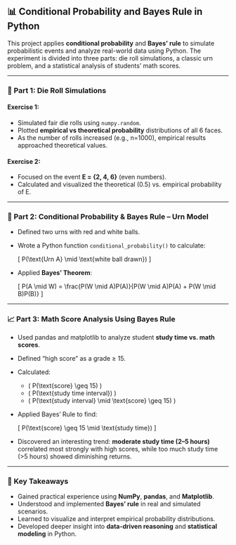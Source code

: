 ## 📊 Conditional Probability and Bayes Rule in Python

This project applies **conditional probability** and **Bayes' rule** to simulate probabilistic events and analyze real-world data using Python. The experiment is divided into three parts: die roll simulations, a classic urn problem, and a statistical analysis of students’ math scores.

---

### 🎲 Part 1: Die Roll Simulations

#### Exercise 1:
- Simulated fair die rolls using `numpy.random`.
- Plotted **empirical vs theoretical probability** distributions of all 6 faces.
- As the number of rolls increased (e.g., n=1000), empirical results approached theoretical values.

#### Exercise 2:
- Focused on the event **E = {2, 4, 6}** (even numbers).
- Calculated and visualized the theoretical (0.5) vs. empirical probability of E.

---

### 🧠 Part 2: Conditional Probability & Bayes Rule – Urn Model

- Defined two urns with red and white balls.
- Wrote a Python function `conditional_probability()` to calculate:
  
  \[
  P(\text{Urn A} \mid \text{white ball drawn})
  \]

- Applied **Bayes’ Theorem**:
  
  \[
  P(A \mid W) = \frac{P(W \mid A)P(A)}{P(W \mid A)P(A) + P(W \mid B)P(B)}
  \]

---

### 📈 Part 3: Math Score Analysis Using Bayes Rule

- Used pandas and matplotlib to analyze student **study time vs. math scores**.
- Defined “high score” as a grade ≥ 15.
- Calculated:
  - \( P(\text{score} \geq 15) \)
  - \( P(\text{study time interval}) \)
  - \( P(\text{study interval} \mid \text{score} \geq 15) \)
- Applied Bayes’ Rule to find:

  \[
  P(\text{score} \geq 15 \mid \text{study time})
  \]

- Discovered an interesting trend: **moderate study time (2–5 hours)** correlated most strongly with high scores, while too much study time (>5 hours) showed diminishing returns.

---

### 📌 Key Takeaways

- Gained practical experience using **NumPy**, **pandas**, and **Matplotlib**.
- Understood and implemented **Bayes’ rule** in real and simulated scenarios.
- Learned to visualize and interpret empirical probability distributions.
- Developed deeper insight into **data-driven reasoning** and **statistical modeling** in Python.

